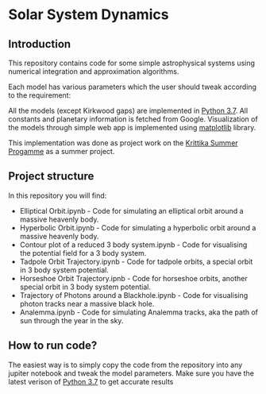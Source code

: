 # Solar System Dynamics

## Introduction  
This repository contains code for some simple astrophysical systems using numerical integration and approximation algorithms.    

Each model has various parameters which the user should tweak according to the requirement:  

All the models (except Kirkwood gaps) are implemented in [Python 3.7](https://www.python.org/downloads/release/python-377/). All constants and planetary information is fetched from Google. Visualization of the models through simple web app is implemented using [matplotlib]([https://matplotlib.org]) library.  

This implementation was done as project work on the [Krittika Summer Progamme](https://krittikaiitb.github.io) as a summer project.

## Project structure  
In this repository you will find:  

- Elliptical Orbit.ipynb - Code for simulating an elliptical orbit around a massive heavenly body.   
- Hyperbolic Orbit.ipynb - Code for simulating a hyperbolic orbit around a massive heavenly body.
- Contour plot of a reduced 3 body system.ipynb - Code for visualising the potential field for a 3 body system.
- Tadpole Orbit Trajectory.ipynb - Code for tadpole orbits, a special orbit in 3 body system potential.
- Horseshoe Orbit Trajectory.ipnb - Code for horseshoe orbits, another special orbit in 3 body system potential.
- Trajectory of Photons around a Blackhole.ipynb - Code for visualising photon tracks near a massive black hole.
- Analemma.ipynb - Code for simulating Analemma tracks, aka the path of sun through the year in the sky.

## How to run code?
The easiest way is to simply copy the code from the repository into any jupiter notebook and tweak the model parameters. Make sure you have the latest verison of [Python 3.7](https://www.python.org/downloads/release/python-377/) to get accurate results
